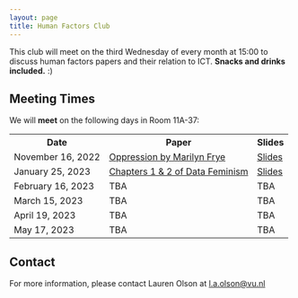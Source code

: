 ```yaml
---
layout: page
title: Human Factors Club
---
```


 This club will meet on the third Wednesday of every month at 15:00 to discuss human factors papers and their relation to ICT.  **Snacks and drinks included.** :)

## Meeting Times
 We will **meet** on the following days in Room 11A-37:
 
 <table>
   <tr>
     <th>Date</th>
     <th>Paper</th>
     <th>Slides</th>
   </tr>
   <tr>
     <td>November 16, 2022</td>
     <td><a href="http://www.victorkumar.org/uploads/6/1/5/2/61526489/frye_-_oppression.pdf">Oppression by Marilyn Frye</a></td>
     <td><a href="https://docs.google.com/presentation/d/1Fp1WCvMEtzoNe6VcjPVEP2-W97C1azHlIV9TmF1MFDs/edit?usp=sharing">Slides</a></td> 
  </tr>
   <tr>
     <td>January 25, 2023</td>
     <td><a href="https://data-feminism.mitpress.mit.edu/">Chapters 1 & 2 of Data Feminism</a></td>
    <td><a href="https://docs.google.com/presentation/d/1Fp1WCvMEtzoNe6VcjPVEP2-W97C1azHlIV9TmF1MFDs/edit?usp=sharing">Slides</a></td> 
   </tr>
   <tr>
     <td>February 16, 2023</td>
     <td>TBA</td>
    <td>TBA</td> 
   </tr>
   <tr>
     <td>March 15, 2023</td>
     <td>TBA</td>
    <td>TBA</td> 
   </tr>
   <tr>
     <td>April 19, 2023</td>
     <td>TBA</td>
    <td>TBA</td> 
   </tr>
   <tr>
     <td>May 17, 2023</td>
     <td>TBA</td>
    <td>TBA</td> 
   </tr>
 </table>

## Contact
 For more information, please contact Lauren Olson at l.a.olson@vu.nl
